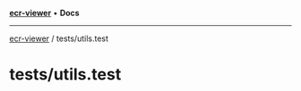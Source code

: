 [**ecr-viewer**](../../README.md) • **Docs**

***

[ecr-viewer](../../README.md) / tests/utils.test

# tests/utils.test
